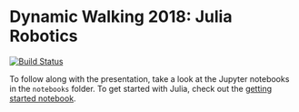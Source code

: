 # Dynamic Walking 2018: Julia Robotics

[![Build Status](https://travis-ci.org/rdeits/DynamicWalking2018.jl.svg?branch=master)](https://travis-ci.org/rdeits/DynamicWalking2018.jl)

To follow along with the presentation, take a look at the Jupyter notebooks in the `notebooks` folder. To get started with Julia, check out the [getting started notebook](https://github.com/rdeits/DynamicWalking2018.jl/blob/master/notebooks/1.%20Introducing%20Julia.ipynb).

